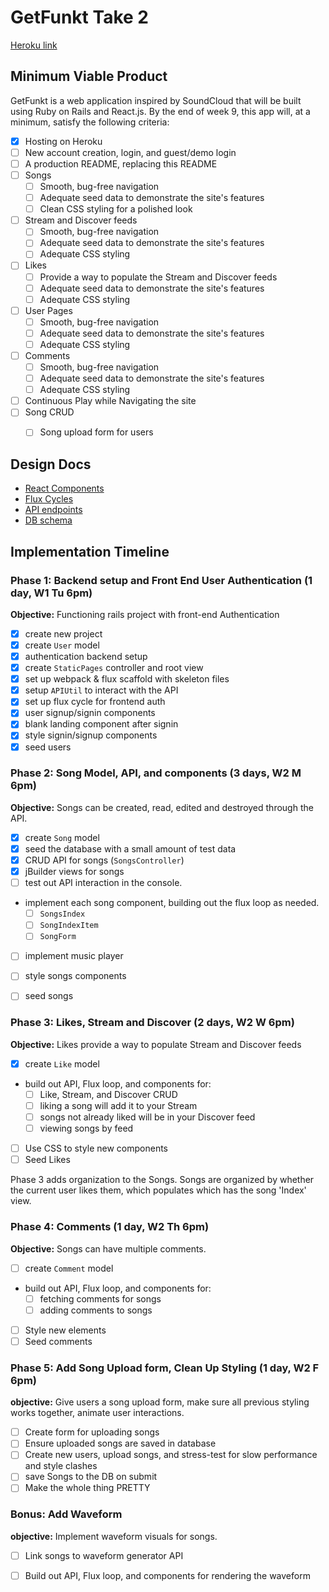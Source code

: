 # GetFunkt Take 2

[Heroku link](http://getfunkt.herokuapp.com/)

## Minimum Viable Product

GetFunkt is a web application inspired by SoundCloud that will be built using Ruby on Rails and React.js.
By the end of week 9, this app will, at a minimum, satisfy the following criteria:

- [x] Hosting on Heroku
- [ ] New account creation, login, and guest/demo login
- [ ] A production README, replacing this README
- [ ] Songs
  - [ ] Smooth, bug-free navigation
  - [ ] Adequate seed data to demonstrate the site's features
  - [ ] Clean CSS styling for a polished look
- [ ] Stream and Discover feeds
  - [ ] Smooth, bug-free navigation
  - [ ] Adequate seed data to demonstrate the site's features
  - [ ] Adequate CSS styling
- [ ] Likes
  - [ ] Provide a way to populate the Stream and Discover feeds
  - [ ] Adequate seed data to demonstrate the site's features
  - [ ] Adequate CSS styling
- [ ] User Pages
  - [ ] Smooth, bug-free navigation
  - [ ] Adequate seed data to demonstrate the site's features
  - [ ] Adequate CSS styling
- [ ] Comments
  - [ ] Smooth, bug-free navigation
  - [ ] Adequate seed data to demonstrate the site's features
  - [ ] Adequate CSS styling
- [ ] Continuous Play while Navigating the site
- [ ] Song CRUD
  - [ ] Song upload form for users


## Design Docs

* [React Components][components]
* [Flux Cycles][flux-cycles]
* [API endpoints][api-endpoints]
* [DB schema][schema]

[components]: docs/components.md
[flux-cycles]: docs/flux-cycles.md
[api-endpoints]: docs/api-endpoints.md
[schema]: docs/schema.md


## Implementation Timeline

### Phase 1: Backend setup and Front End User Authentication (1 day, W1 Tu 6pm)

**Objective:** Functioning rails project with front-end Authentication

- [x] create new project
- [x] create `User` model
- [x] authentication backend setup
- [x] create `StaticPages` controller and root view
- [x] set up webpack & flux scaffold with skeleton files
- [x] setup `APIUtil` to interact with the API
- [x] set up flux cycle for frontend auth
- [x] user signup/signin components
- [x] blank landing component after signin
- [x] style signin/signup components
- [x] seed users

### Phase 2: Song Model, API, and components (3 days, W2 M 6pm)

**Objective:** Songs can be created, read, edited and destroyed through
the API.

- [x] create `Song` model
- [x] seed the database with a small amount of test data
- [x] CRUD API for songs (`SongsController`)
- [x] jBuilder views for songs
- [ ] test out API interaction in the console.
- implement each song component, building out the flux loop as needed.
  - [ ] `SongsIndex`
  - [ ] `SongIndexItem`
  - [ ] `SongForm`
- [ ] implement music player
- [ ] style songs components
- [ ] seed songs


### Phase 3: Likes, Stream and Discover (2 days, W2 W 6pm)

**Objective:** Likes provide a way to populate Stream and Discover feeds

- [x] create `Like` model
- build out API, Flux loop, and components for:
  - [ ] Like, Stream, and Discover CRUD
  - [ ] liking a song will add it to your Stream
  - [ ] songs not already liked will be in your Discover feed
  - [ ] viewing songs by feed
- [ ] Use CSS to style new components
- [ ] Seed Likes

Phase 3 adds organization to the Songs. Songs are organized by whether the current user likes them, which populates which has the song 'Index' view.

### Phase 4: Comments (1 day, W2 Th 6pm)

**Objective:** Songs can have multiple comments.

- [ ] create `Comment` model
- build out API, Flux loop, and components for:
  - [ ] fetching comments for songs
  - [ ] adding comments to songs
- [ ] Style new elements
- [ ] Seed comments

### Phase 5: Add Song Upload form, Clean Up Styling (1 day, W2 F 6pm)

**objective:** Give users a song upload form, make sure all previous styling works together, animate user interactions.

- [ ] Create form for uploading songs
- [ ] Ensure uploaded songs are saved in database
- [ ] Create new users, upload songs, and stress-test for slow performance and style clashes
- [ ] save Songs to the DB on submit
- [ ] Make the whole thing PRETTY

### Bonus: Add Waveform

**objective:** Implement waveform visuals for songs.
- [ ] Link songs to waveform generator API
- [ ] Build out API, Flux loop, and components for rendering the waveform



[phase-one]: docs/phases/phase1.md
[phase-two]: docs/phases/phase2.md
[phase-three]: docs/phases/phase3.md
[phase-four]: docs/phases/phase4.md
[phase-five]: docs/phases/phase5.md
[phase-six]: docts/phases/phase6.md
